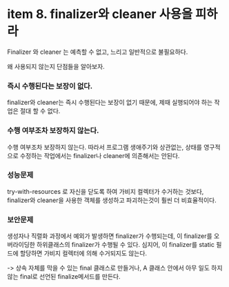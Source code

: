 # item 8. finalizer와 cleaner 사용을 피하라

Finalizer 와 cleaner 는 예측할 수 없고, 느리고 일반적으로 불필요하다.

왜 사용되지 않는지 단점들을 알아보자.



### 즉시 수행된다는 보장이 없다.

finalizer와 cleaner는 즉시 수행된다는 보장이 없기 때문에, 제때 실행되어야 하는 작업은 절대 할 수 없다.



### 수행 여부조차 보장하지 않는다.

수행 여부조차 보장하지 않는다. 따라서 프로그램 생애주기와 상관없는, 상태를 영구적으로 수정하는 작업에서는 finalizer나 cleaner에 의존해서는 안된다.



### 성능문제

try-with-resources 로 자신을 닫도록 하여 가비지 컬렉터가 수거하는 것보다, finalizer와 cleaner을 사용한 객체를 생성하고 파괴하는것이 훨씬 더 비효율적이다.



### 보안문제

생성자나 직렬화 과정에서 예외가 발생하면 finalizer가 수행되는데, 이 finalizer를 오버라이딩한 하위클래스의 finalizer가 수행될 수 있다. 심지어, 이 finalizer를 static 필드에 할당하면 가비지 컬렉터에 의해 수거되지도 않는다.

-> 상속 자체를 막을 수 있는 final 클래스로 만들거나, A 클래스 안에서 아무 일도 하지 않는 final로 선언된 finalize메서드를 만든다.



